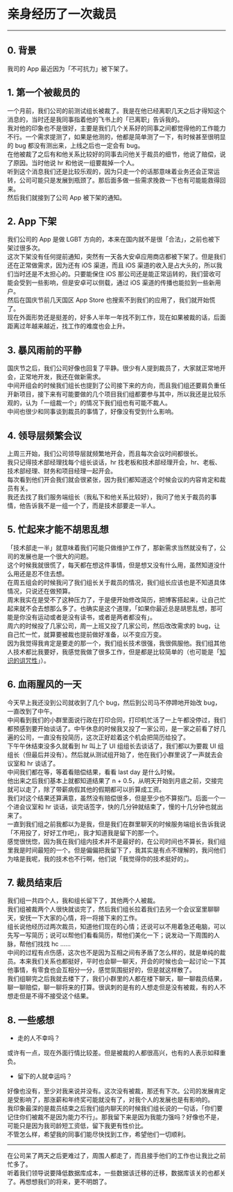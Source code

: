 # 亲身经历了一次裁员  
--- 
## 0. 背景  
我司的 App 最近因为「不可抗力」被下架了。  
## 1. 第一个被裁员的  
一个月前，我们公司的前测试组长被裁了。我是在他已经离职几天之后才得知这个消息的，当时还是我同事指着他的飞书上的「已离职」告诉我的。  
我对他的印象也不是很好，主要是我们几个关系好的同事之间都觉得他的工作能力不行。一个需求提测了，如果是他测的，他都是简单测了一下，有时候甚至很明显的 bug 都没有测出来，上线之后也一定会有 bug。  
在他被裁了之后有和他关系比较好的同事去问他关于裁员的细节，他说了赔偿，说了原因。当时他说 hr 和他说一组要裁掉一个人。  
听到这个消息我们还是比较乐观的，因为只走一个的话那意味着业务还会正常运转，公司可能只是发展到瓶颈了。那后面多做一些需求挽救一下也有可能能救得回来。  
然后我们就接到了公司 App 被下架的通知。  
## 2. App 下架  
我们公司的 App 是做 LGBT 方向的，本来在国内就不是很「合法」，之前也被下架过很多次。  
这次下架没有任何提前通知，突然有一天各大安卓应用商店都被下架了。但是我们还在正常做需求，因为还有 iOS 渠道，而且 iOS 渠道的收入是占大头的，所以我们当时还是不太担心的。只要能保住 iOS 那公司还是能正常运转的，我们营收可能会受到一些影响，但是安卓可以侧载，通过 iOS 渠道的传播也能拉到一些新用户。  
然后在国庆节前几天国区 App Store 也搜索不到我们的应用了，我们就开始慌了。  
现在外面形势还是挺差的，好多人半年一年找不到工作，现在如果被裁的话，后面距离过年越来越近，找工作的难度也会上升。 
## 3. 暴风雨前的平静  
国庆节之后，我们公司好像也回复了平静。很少有人提到裁员了，大家就正常地开会，正常地开发，我还在做新需求。  
中间开组会的时候我们组长也提到了公司接下来的方向，而且我们组还要肩负重任开新项目，接下来有可能要做的几个项目我们组都要参与其中，所以我还是比较乐观的，认为「一组裁一个」的情况下我们组也有可能不裁人。  
中间也很少和同事谈到裁员的事情了，好像没有受到什么影响。  
## 4. 领导层频繁会议  
上周三开始，我们公司领导层就频繁地开会，而且每次会议时间都很长。  
我只记得技术部经理找每个组长谈话，hr 找老板和技术部经理开会，hr、老板、技术部经理、财务和项目经理一起开会。  
每次看到他们开会我们就会很紧张，因为我们都知道这个时候会议的内容肯定和裁员有关。  
我还去找了我们服务端组长（我私下和他关系比较好），我问了他关于裁员的事情，他告诉我不是一组一个了，而是技术部要走一半人。  
## 5. 忙起来才能不胡思乱想  
「技术部走一半」就意味着我们可能只做维护工作了，那新需求当然就没有了，公司的发展也是一个很大的问题。  
这个时候我就很慌了，每天都在想这件事情，但是想又没有什么用，虽然知道没什么用还是忍不住去想。  
在周五组会的时候我问了我们组长关于裁员的情况，我们组长应该也是不知道具体情况，只说还在做预算。  
周末我实在是受不了这种压力了，于是便开始修改简历，把博客搭起来，让自己忙起来就不会去想那么多了。也确实是这个道理，「如果你最近总是胡思乱想，那可能是你没有运动或者是没有读书，或者是两者都没有」。  
周六的时候投了几家公司，周一上班又投了几家公司，然后改改需求的 bug，让自己忙一忙，就算要被裁也提前做好准备，以不变应万变。  
因为我觉得我肯定是要走的那一个，我们组长技术很强，我很佩服他。我们组其他人技术都比我要好，我感觉我做了很多工作，但是都是比较简单的（也可能是「[知识的诅咒性](https://baike.baidu.com/item/%E7%9F%A5%E8%AF%86%E7%9A%84%E8%AF%85%E5%92%92/58443535)」）。  
## 6. 血雨腥风的一天  
今天早上我还没到公司就收到了几个 bug，然后到公司马不停蹄地开始改 bug，一直改到了中午。  
中间看到我们的小群里面说行政在打印合同，打印机忙活了一上午都没停过，我们都预感到要开始谈话了。中午休息的时候我又投了一家公司，是一家之前看了好几遍的公司，一直没有投简历，这次正好趁着这个机会把简历给投了。  
下午午休结束没多久就看到 hr 叫上了 UI 组组长去谈话了，我们都以为要裁 UI 组组长（但最后并没有）。然后就从测试组开始了，他在我们小群里说了一声就去会议室和 hr 谈话了。  
中间我们都在等，等着看赔偿结果，看看 last day 是什么时候。  
他出来之后我们基本上就都知道结果了 n + 0.5，从明天开始到月底之前，交接完就可以走了，除了带薪病假其他的假期都可以折算成工资。  
我们对这个结果还算满意，虽然没有赔偿很多，但是至少也不算抠门。后面一个一个进会议室和 hr 谈话，谈完话签字，快的几分钟就结束了，慢的十几分钟也就出来了。  
一直到我们组之前我都以为是我，但是我们在群里聊天的时候服务端组长告诉我说「不用投了，好好工作吧」，我才知道我是留下的那一个。  
感觉很恍惚，因为我在我们组内技术并不是最好的，在公司时间也不算长，我们组里我是时间最短的一个。但是偏偏把我留下了，我其实是有点不理解的，我问他们为啥是我呢，我的技术也不行啊，他们说「我觉得你的技术挺好的」。  
## 7. 裁员结束后  
我们组一共四个人，我和组长留下了，其他两个人被裁。  
我们组被裁两个人很快就谈完了，然后我们组长拉着我们去另一个会议室里聊聊天，安抚一下大家的心情，将一将接下来的工作。  
组长说他经历过两次裁员，知道他们现在的心情；还说可以不用着急还电脑，可以先写一写简历；说可以帮他们看看简历，帮他们美化一下；说发动一下周围的人脉，帮他们找找 hc ……  
中间的过程有点伤感，这次也不是因为互相之间有矛盾了怎么样的，就是单纯的裁员。本来我们关系也都挺好，平时也会聊一聊天，开会的时候也会一起讨论一下其他事情，有零食也会互相分一分，感觉氛围挺好的，但是就这样散了。  
我们组聊完之后我就去楼下了，我们小群里的人都在楼下聊天，聊一聊裁员结果，聊一聊赔偿，聊一聊将来的打算。很讽刺的是有的人想走但是没有被裁，有的人不想走但是不得不接受这个结果。  
## 8. 一些感想  
- 走的人不幸吗？ 

或许有一点，现在外面行情比较差。但是被裁的人都很高兴，也有的人表示如释重负。  
- 留下的人就幸运吗？  

好像也没有，至少对我来说并没有。这次没有被裁，那还有下次。公司的发展肯定是受影响了，那涨薪和年终奖可能就没有了，对我个人的发展也是有影响的。  
我印象最深的是裁员结束之后我们组内聊天的时候我们组长说的一句话，「你们要记住你们被裁不是因为能力不行」。那我留下来是因为我能力强吗？好像也不是，可能只是因为我司龄短工资低，留下我更有性价比。  
不管怎么样，希望我的同事们能尽快找到工作，希望他们一切顺利。

---
在公司呆了两天之后更难过了，周围人都走了，而且接手他们的工作也让我比之前忙多了。  
听着我们领导说要降低数据库成本，一些数据该迁移的迁移，数据库该关的也都关了。再想想我们的将来，更不明朗了。

